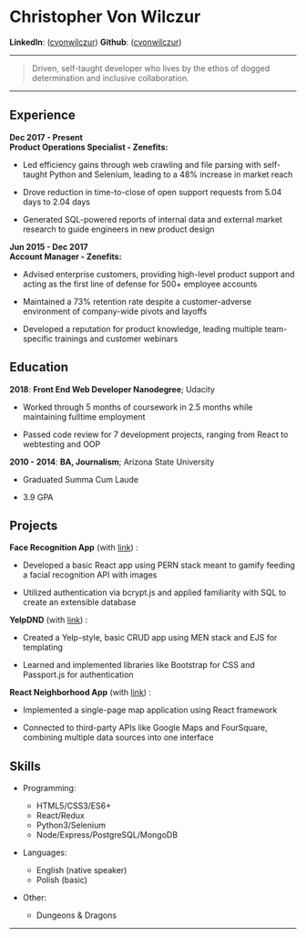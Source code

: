 Christopher Von Wilczur
============

**LinkedIn**: ([cvonwilczur](https://www.linkedin.com/in/cvonwilczur/))
**Github**: ([cvonwilczur](https://github.com/cvonwilczur))

----

>  Driven, self-taught developer who lives by the ethos of dogged determination and inclusive collaboration.

----


Experience
----------
**Dec 2017 - Present**\
**Product Operations Specialist - Zenefits:**

* Led efficiency gains through web crawling and file parsing with self-taught
Python and Selenium, leading to a 48% increase in market reach

* Drove reduction in time-to-close of open support requests from 5.04 days to
2.04 days

* Generated SQL-powered reports of internal data and external market research
to guide engineers in new product design

**Jun 2015 - Dec 2017**\
**Account Manager - Zenefits:**

* Advised enterprise customers, providing high-level product support and acting
as the first line of defense for 500+ employee accounts

* Maintained a 73% retention rate despite a customer-adverse environment of
company-wide pivots and layoffs

* Developed a reputation for product knowledge, leading multiple team-specific
trainings and customer webinars


Education
---------

**2018**:   **Front End Web Developer Nanodegree**; Udacity 

* Worked through 5 months of coursework in 2.5 months while maintaining fulltime
employment

* Passed code review for 7 development projects, ranging from React to webtesting
and OOP

**2010 - 2014**:   **BA, Journalism**; Arizona State University
    
* Graduated Summa Cum Laude

* 3.9 GPA

Projects
--------------------

**Face Recognition App** (with [link](https://facial-recognition-game.herokuapp.com/))
:  

* Developed a basic React app using PERN stack meant to gamify feeding a
facial recognition API with images

* Utilized authentication via bcrypt.js and applied familiarity with SQL to create an
extensible database


**YelpDND** (with [link](https://yelpdnd.herokuapp.com/groups))
:  

* Created a Yelp-style, basic CRUD app using MEN stack and EJS for templating

* Learned and implemented libraries like Bootstrap for CSS and Passport.js for
authentication


**React Neighborhood App** (with [link](https://github.com/cvonwilczur/react-maps-app))
:  

* Implemented a single-page map application using React framework

* Connected to third-party APIs like Google Maps and FourSquare, combining
multiple data sources into one interface


Skills
----------------------------------------

* Programming:

     * HTML5/CSS3/ES6+
     * React/Redux
     * Python3/Selenium
     * Node/Express/PostgreSQL/MongoDB
     
* Languages:

     * English (native speaker)
     * Polish (basic)

* Other:

     * Dungeons & Dragons

----
